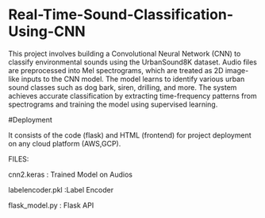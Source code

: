 # Real-Time-Sound-Classification-Using-CNN
This project involves building a Convolutional Neural Network (CNN) to classify environmental sounds using the UrbanSound8K dataset. Audio files are preprocessed into Mel spectrograms, which are treated as 2D image-like inputs to the CNN model. The model learns to identify various urban sound classes such as dog bark, siren, drilling, and more. The system achieves accurate classification by extracting time-frequency patterns from spectrograms and training the model using supervised learning.

#Deployment

It consists of the code (flask) and HTML (frontend) for project deployment on any cloud platform (AWS,GCP).

FILES:

cnn2.keras : Trained Model on Audios

labelencoder.pkl :Label Encoder

flask_model.py : Flask API
